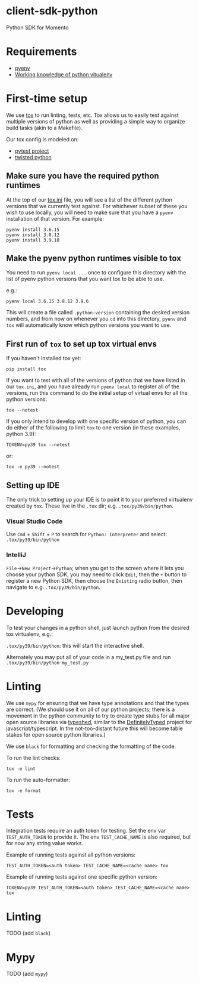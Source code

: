 # client-sdk-python
Python SDK for Momento

# Requirements

* [pyenv](https://github.com/pyenv/pyenv)
* [Working knowledge of python vitualenv](https://packaging.python.org/guides/installing-using-pip-and-virtual-environments/#installing-virtualenv)

# First-time setup

We use [tox](https://tox.wiki/en/latest/) to run linting, tests, etc.  Tox
allows us to easily test against multiple versions of python as well as
providing a simple way to organize build tasks (akin to a Makefile).

Our tox config is modeled on:
* [pytest project](https://github.com/pytest-dev/pytest/blob/12b288d84af798c36842fb4c973c144068e5c6d0/tox.ini)
* [twisted python](https://github.com/twisted/twisted/blob/171fd5c3331d1d2a8cc8cca2c96d04ea654712bc/tox.ini)

## Make sure you have the required python runtimes

At the top of our [tox.ini](./tox.ini) file, you will see a list of the
different python versions that we currently test against.  For whichever
subset of these you wish to use locally, you will need to make sure that
you have a `pyenv` installation of that version.  For example:

```
pyenv install 3.6.15
pyenv install 3.8.12
pyenv install 3.9.10
```

## Make the pyenv python runtimes visible to tox

You need to run `pyenv local ...` once to configure this directory with
the list of pyenv python versions that you want tox to be able to use.

e.g.:

```
pyenv local 3.6.15 3.8.12 3.9.6
```

This will create a file called `.python-version` containing the desired
version numbers, and from now on whenever you `cd` into this directory,
`pyenv` and `tox` will automatically know which python versions you
want to use.

## First run of `tox` to set up tox virtual envs

If you haven't installed tox yet:

```
pip install tox
```

If you want to test with all of the versions of python that we have listed
in our `tox.ini`, and you have already run `pyenv local` to register all
of the versions, run this command to do the initial setup of virtual envs
for all the python versions:

```
tox --notest
```

If you only intend to develop with one specific version of python, you can
do either of the following to limit `tox` to one version (in these examples,
python 3.9):

```
TOXENV=py39 tox --notest
```

or:

```
tox -e py39 --notest
```


## Setting up IDE

The only trick to setting up your IDE is to point it to your preferred
virtualenv created by `tox`.  These live in the `.tox` dir; e.g.
`.tox/py39/bin/python`.

### Visual Studio Code
Use `Cmd` + `Shift` + `P` to search for `Python: Interpreter` and select:
`.tox/py39/bin/python`

### IntelliJ

`File`->`New Project`->`Python`; when you get to the screen where it lets you
choose your python SDK, you may need to click `Edit`, then the `+` button
to register a new Python SDK, then choose the `Existing` radio button, then
navigate to e.g. `.tox/py39/bin/python`.

# Developing

To test your changes in a python shell, just launch python from the desired
tox virtualenv, e.g.:

`.tox/py39/bin/python`: this will start the interactive shell.

Alternately you may put all of your code in a my_test.py file and
run `.tox/py39/bin/python my_test.py`

# Linting

We use `mypy` for ensuring that we have type annotations and that the types are correct.
(We should use it on all of our python projects; there is a movement
in the python community to try to create type stubs for all major open source libraries
via [typeshed](https://github.com/python/typeshed), similar to the [DefinitelyTyped](https://github.com/DefinitelyTyped/DefinitelyTyped)
project for javascript/typescript.  In the not-too-distant future this will become table
stakes for open source python libraries.)

We use `black` for formatting and checking the formatting of the code.

To run the lint checks:

```
tox -e lint
```

To run the auto-formatter:

```
tox -e format
```

# Tests

Integration tests require an auth token for testing. Set the env var `TEST_AUTH_TOKEN` to
provide it.  The env `TEST_CACHE_NAME` is also required, but for now any string value works.

Example of running tests against all python versions:

```
TEST_AUTH_TOKEN=<auth token> TEST_CACHE_NAME=<cache name> tox
```

Example of running tests against one specific python version:

```
TOXENV=py39 TEST_AUTH_TOKEN=<auth token> TEST_CACHE_NAME=<cache name> tox
```

# Linting

TODO (add `black`)

# Mypy

TODO (add `mypy`)
